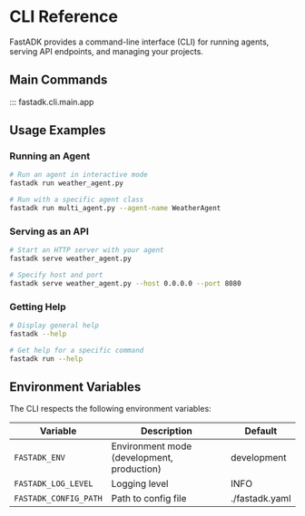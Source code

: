 # CLI Reference

FastADK provides a command-line interface (CLI) for running agents, serving API endpoints, and managing your projects.

## Main Commands

::: fastadk.cli.main.app

## Usage Examples

### Running an Agent

```bash
# Run an agent in interactive mode
fastadk run weather_agent.py

# Run with a specific agent class
fastadk run multi_agent.py --agent-name WeatherAgent
```

### Serving as an API

```bash
# Start an HTTP server with your agent
fastadk serve weather_agent.py

# Specify host and port
fastadk serve weather_agent.py --host 0.0.0.0 --port 8080
```

### Getting Help

```bash
# Display general help
fastadk --help

# Get help for a specific command
fastadk run --help
```

## Environment Variables

The CLI respects the following environment variables:

| Variable | Description | Default |
|----------|-------------|---------|
| `FASTADK_ENV` | Environment mode (development, production) | development |
| `FASTADK_LOG_LEVEL` | Logging level | INFO |
| `FASTADK_CONFIG_PATH` | Path to config file | ./fastadk.yaml |
